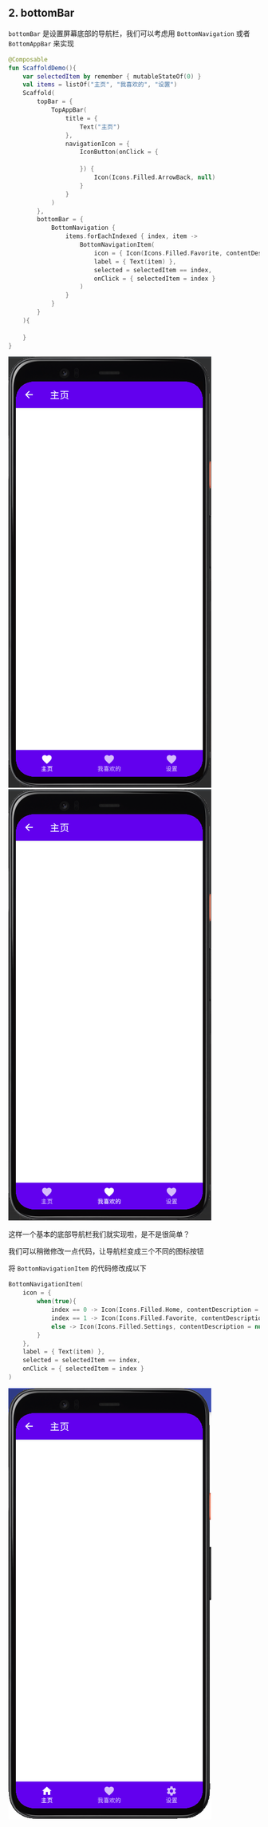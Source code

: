 ## 2. bottomBar

`bottomBar` 是设置屏幕底部的导航栏，我们可以考虑用 `BottomNavigation` 或者 `BottomAppBar` 来实现

``` kotlin
@Composable
fun ScaffoldDemo(){
    var selectedItem by remember { mutableStateOf(0) }
    val items = listOf("主页", "我喜欢的", "设置")
    Scaffold(
        topBar = {
            TopAppBar(
                title = {
                    Text("主页")
                },
                navigationIcon = {
                    IconButton(onClick = {

                    }) {
                        Icon(Icons.Filled.ArrowBack, null)
                    }
                }
            )
        },
        bottomBar = {
            BottomNavigation {
                items.forEachIndexed { index, item ->
                    BottomNavigationItem(
                        icon = { Icon(Icons.Filled.Favorite, contentDescription = null) },
                        label = { Text(item) },
                        selected = selectedItem == index,
                        onClick = { selectedItem = index }
                    )
                }
            }
        }
    ){

    }
}
```

![](../../assets/layout/scaffold/demo2.png)
![](../../assets/layout/scaffold/demo3.png)

这样一个基本的底部导航栏我们就实现啦，是不是很简单？

我们可以稍微修改一点代码，让导航栏变成三个不同的图标按钮

将 `BottomNavigationItem` 的代码修改成以下

``` kotlin
BottomNavigationItem(
    icon = {
        when(true){
            index == 0 -> Icon(Icons.Filled.Home, contentDescription = null)
            index == 1 -> Icon(Icons.Filled.Favorite, contentDescription = null)
            else -> Icon(Icons.Filled.Settings, contentDescription = null)
        }
    },
    label = { Text(item) },
    selected = selectedItem == index,
    onClick = { selectedItem = index }
)
```

![](../../assets/layout/scaffold/demo4.png)